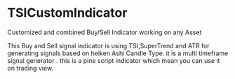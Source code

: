 # TSICustomIndicator
Customized and combined Buy/Sell Indicator working on any Asset

This Buy and Sell signal indicator is using TSI,SuperTrend and ATR for generating signals based on heiken Ashi Candle Type. it is a multi timeframe signal generator .
this is a pine script indicator which mean you can use it on trading view.

